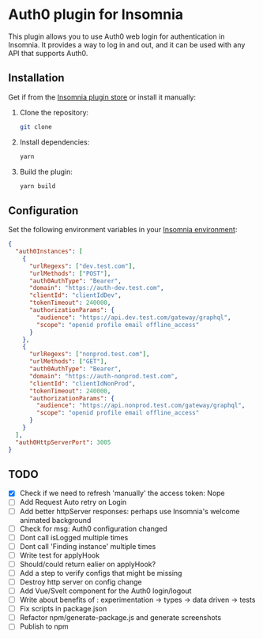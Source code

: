 ﻿# Auth0 plugin for Insomnia

This plugin allows you to use Auth0 web login for authentication in Insomnia. It provides a way to log in and out, and it can be used with any API that supports Auth0.

## Installation

Get if from the [Insomnia plugin store](https://insomnia.rest/plugins) or install it manually:
1. Clone the repository:
   ```bash
   git clone

2. Install dependencies:
   ```bash
   yarn 
   ```
3. Build the plugin:
   ```bash
   yarn build
   ```


## Configuration

Set the following environment variables in your [Insomnia environment](https://docs.insomnia.rest/insomnia/environment-variables):

```json
{
  "auth0Instances": [
    {
      "urlRegexs": ["dev.test.com"],
      "urlMethods": ["POST"],
      "auth0AuthType": "Bearer",
      "domain": "https://auth-dev.test.com",
      "clientId": "clientIdDev",
      "tokenTimeout": 240000,
      "authorizationParams": {
        "audience": "https://api.dev.test.com/gateway/graphql",
        "scope": "openid profile email offline_access"
      }
    },
    {
      "urlRegexs": ["nonprod.test.com"],
      "urlMethods": ["GET"],
      "auth0AuthType": "Bearer",
      "domain": "https://auth-nonprod.test.com",
      "clientId": "clientIdNonProd",
      "tokenTimeout": 240000,
      "authorizationParams": {
        "audience": "https://api.nonprod.test.com/gateway/graphql",
        "scope": "openid profile email offline_access"
      }
    }
  ],
  "auth0HttpServerPort": 3005
}

```

## TODO

- [x] Check if we need to refresh 'manually' the access token: Nope
- [ ] Add Request Auto retry on Login
- [ ] Add better httpServer responses: perhaps use Insomnia's welcome animated background
- [ ] Check for msg: Auth0 configuration changed
- [ ] Dont call isLogged multiple times
- [ ] Dont call 'Finding instance' multiple times
- [ ] Write test for applyHook 
- [ ] Should/could return ealier on applyHook?
- [ ] Add a step to verify configs that might be missing
- [ ] Destroy http server on config change 
- [ ] Add Vue/Svelt component for the Auth0 login/logout
- [ ] Write about benefits of : experimentation -> types -> data driven -> tests
- [ ] Fix scripts in package.json 
- [ ] Refactor npm/generate-package.js and generate screenshots
- [ ] Publish to npm
